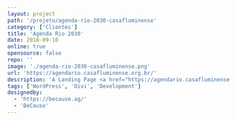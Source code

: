```yaml
---
layout: project
path: '/projeto/agenda-rio-2030-casafluminense'
category: ['Clientes']
title: 'Agenda Rio 2030'
date: 2018-09-10
online: true
opensource: false
repo: ''
image: './agenda-rio-2030-casafluminense.png'
url: 'https://agendario.casafluminense.org.br/'
description: 'A Landing Page <a href="https://agendario.casafluminense.org.br/" target="_blank">Agenda Rio 2030</a> é um projeto criado pela <a href="https://casafluminense.org.br/" target="_blank">Casa Fluminense</a> para o aprofundamento da democracia e o desenvolvimento sustentável no Rio inteiro.'
tags: ['WordPress', 'Divi', 'Development']
designedby:
  - 'https://because.ag/'
  - 'BeCause'
---
```

